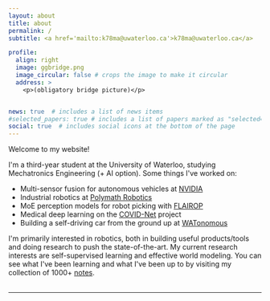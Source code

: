 ```yaml
---
layout: about
title: about
permalink: /
subtitle: <a href='mailto:k78ma@uwaterloo.ca'>k78ma@uwaterloo.ca</a>

profile:
  align: right
  image: ggbridge.png
  image_circular: false # crops the image to make it circular
  address: >
    <p>(obligatory bridge picture)</p>


news: true  # includes a list of news items
#selected_papers: true # includes a list of papers marked as "selected={true}"
social: true  # includes social icons at the bottom of the page
---
```

Welcome to my website!

I'm a third-year student at the University of Waterloo, studying Mechatronics Engineering (+ AI option). Some things I've worked on:
- Multi-sensor fusion for autonomous vehicles at [NVIDIA](https://www.nvidia.com/en-us/)
- Industrial robotics at [Polymath Robotics](https://www.polymathrobotics.com/)
- MoE perception models for robot picking with [FLAIROP](https://flairop.com/)
- Medical deep learning on the [COVID-Net](https://nrc.canada.ca/en/research-development/research-collaboration/programs/covid-net-ai-assisted-diagnosis-prognosis-covid-19-infection) project
- Building a self-driving car from the ground up at [WATonomous](https://www.watonomous.ca/)

I'm primarily interested in robotics, both in building useful products/tools and doing research to push the state-of-the-art. My current research interests are self-supervised learning and effective world modeling. You can see what I've been learning and what I've been up to by visiting my collection of 1000+ [notes](https://k78ma.github.io/quartz).
<br>
<br>

---